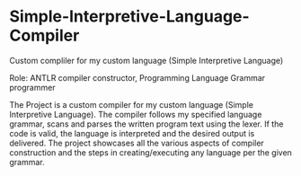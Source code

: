 # Simple-Interpretive-Language-Compiler
Custom compliler for my custom language (Simple Interpretive Language)

Role: ANTLR compiler constructor, Programming Language Grammar programmer

   The Project is a custom compiler for my custom language (Simple Interpretive Language). The compiler follows my specified language grammar, scans and parses the written program text using the lexer. If the code is valid, the language is interpreted and the desired output is delivered.
   The project showcases all the various aspects of compiler construction and the steps in creating/executing any language per the given grammar.
